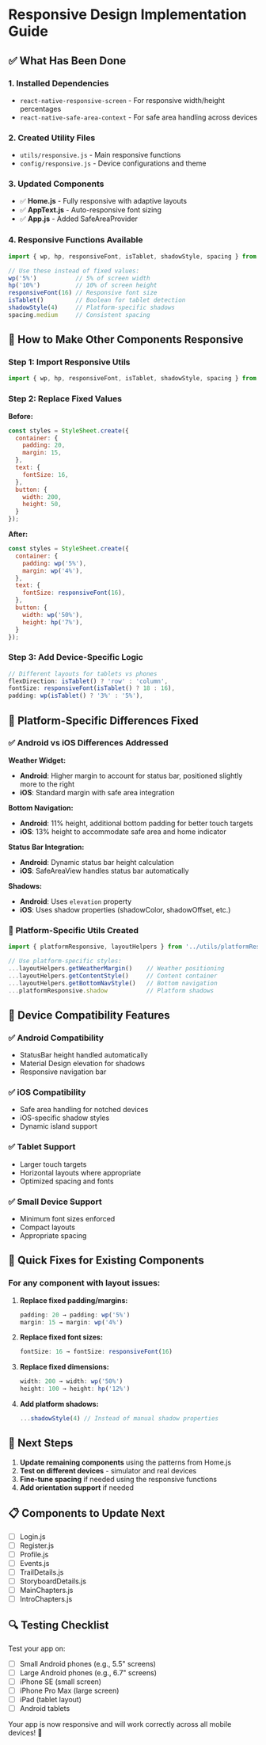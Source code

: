 # Responsive Design Implementation Guide

## ✅ What Has Been Done

### 1. **Installed Dependencies**
- `react-native-responsive-screen` - For responsive width/height percentages
- `react-native-safe-area-context` - For safe area handling across devices

### 2. **Created Utility Files**
- `utils/responsive.js` - Main responsive functions
- `config/responsive.js` - Device configurations and theme

### 3. **Updated Components**
- ✅ **Home.js** - Fully responsive with adaptive layouts
- ✅ **AppText.js** - Auto-responsive font sizing
- ✅ **App.js** - Added SafeAreaProvider

### 4. **Responsive Functions Available**
```javascript
import { wp, hp, responsiveFont, isTablet, shadowStyle, spacing } from '../utils/responsive';

// Use these instead of fixed values:
wp('5%')           // 5% of screen width
hp('10%')          // 10% of screen height
responsiveFont(16) // Responsive font size
isTablet()         // Boolean for tablet detection
shadowStyle(4)     // Platform-specific shadows
spacing.medium     // Consistent spacing
```

## 🔧 How to Make Other Components Responsive

### Step 1: Import Responsive Utils
```javascript
import { wp, hp, responsiveFont, isTablet, shadowStyle, spacing } from '../utils/responsive';
```

### Step 2: Replace Fixed Values
**Before:**
```javascript
const styles = StyleSheet.create({
  container: {
    padding: 20,
    margin: 15,
  },
  text: {
    fontSize: 16,
  },
  button: {
    width: 200,
    height: 50,
  }
});
```

**After:**
```javascript
const styles = StyleSheet.create({
  container: {
    padding: wp('5%'),
    margin: wp('4%'),
  },
  text: {
    fontSize: responsiveFont(16),
  },
  button: {
    width: wp('50%'),
    height: hp('7%'),
  }
});
```

### Step 3: Add Device-Specific Logic
```javascript
// Different layouts for tablets vs phones
flexDirection: isTablet() ? 'row' : 'column',
fontSize: responsiveFont(isTablet() ? 18 : 16),
padding: wp(isTablet() ? '3%' : '5%'),
```

## 📱 Platform-Specific Differences Fixed

### ✅ **Android vs iOS Differences Addressed**

**Weather Widget:**
- **Android**: Higher margin to account for status bar, positioned slightly more to the right
- **iOS**: Standard margin with safe area integration

**Bottom Navigation:**
- **Android**: 11% height, additional bottom padding for better touch targets
- **iOS**: 13% height to accommodate safe area and home indicator

**Status Bar Integration:**
- **Android**: Dynamic status bar height calculation
- **iOS**: SafeAreaView handles status bar automatically

**Shadows:**
- **Android**: Uses `elevation` property
- **iOS**: Uses shadow properties (shadowColor, shadowOffset, etc.)

### 🔧 **Platform-Specific Utils Created**
```javascript
import { platformResponsive, layoutHelpers } from '../utils/platformResponsive';

// Use platform-specific styles:
...layoutHelpers.getWeatherMargin()    // Weather positioning
...layoutHelpers.getContentStyle()     // Content container
...layoutHelpers.getBottomNavStyle()   // Bottom navigation
...platformResponsive.shadow           // Platform shadows
```

## 📱 Device Compatibility Features

### ✅ **Android Compatibility**
- StatusBar height handled automatically
- Material Design elevation for shadows
- Responsive navigation bar

### ✅ **iOS Compatibility**  
- Safe area handling for notched devices
- iOS-specific shadow styles
- Dynamic island support

### ✅ **Tablet Support**
- Larger touch targets
- Horizontal layouts where appropriate
- Optimized spacing and fonts

### ✅ **Small Device Support**
- Minimum font sizes enforced
- Compact layouts
- Appropriate spacing

## 🎯 Quick Fixes for Existing Components

### For any component with layout issues:

1. **Replace fixed padding/margins:**
   ```javascript
   padding: 20 → padding: wp('5%')
   margin: 15 → margin: wp('4%')
   ```

2. **Replace fixed font sizes:**
   ```javascript
   fontSize: 16 → fontSize: responsiveFont(16)
   ```

3. **Replace fixed dimensions:**
   ```javascript
   width: 200 → width: wp('50%')
   height: 100 → height: hp('12%')
   ```

4. **Add platform shadows:**
   ```javascript
   ...shadowStyle(4) // Instead of manual shadow properties
   ```

## 🚀 Next Steps

1. **Update remaining components** using the patterns from Home.js
2. **Test on different devices** - simulator and real devices
3. **Fine-tune spacing** if needed using the responsive functions
4. **Add orientation support** if needed

## 📋 Components to Update Next

- [ ] Login.js
- [ ] Register.js  
- [ ] Profile.js
- [ ] Events.js
- [ ] TrailDetails.js
- [ ] StoryboardDetails.js
- [ ] MainChapters.js
- [ ] IntroChapters.js

## 🔍 Testing Checklist

Test your app on:
- [ ] Small Android phones (e.g., 5.5" screens)
- [ ] Large Android phones (e.g., 6.7" screens) 
- [ ] iPhone SE (small screen)
- [ ] iPhone Pro Max (large screen)
- [ ] iPad (tablet layout)
- [ ] Android tablets

Your app is now responsive and will work correctly across all mobile devices! 🎉
